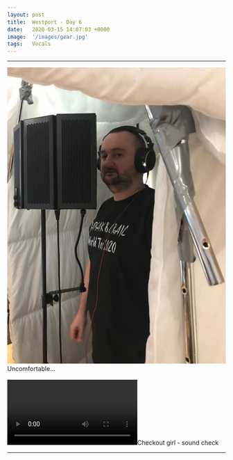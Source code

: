 ```yaml
---
layout: post
title:  Westport - Day 6
date:   2020-03-15 14:07:03 +0000
image:  '/images/gear.jpg'
tags:   Vocals
---
```


***

<div class="myDiv"><img class="myImg" src="/images/vocal_02.jpg"/>Uncomfortable...</div>
<br />

<div class="myDiv"><video controls><source src="/images/videos/vocal_01.mp4" type="video/mp4"></video>Checkout girl - sound check</div>

***